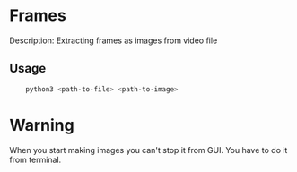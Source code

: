 # Frames

Description:
    Extracting frames as images from video file

## Usage

``` sh
    python3 <path-to-file> <path-to-image>
```

# Warning
When you start making images you can't stop it from GUI. You have to do it from terminal.

